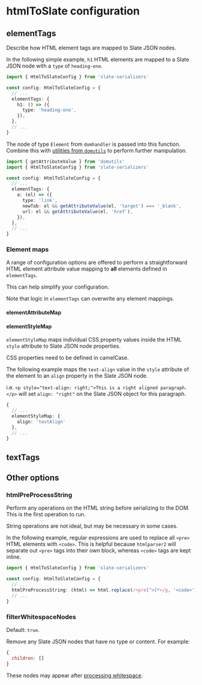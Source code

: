 # htmlToSlate configuration

## elementTags

Describe how HTML element tags are mapped to Slate JSON nodes.

In the following simple example, `h1` HTML elements are mapped to a Slate JSON node with a `type` of `heading-one`.

```ts
import { HtmlToSlateConfig } from 'slate-serializers'

const config: HtmlToSlateConfig = {
  // ...
  elementTags: {
    h1: () => ({
      type: 'heading-one',
    }),
  },
  // ...
}
```

The node of type `Element` from `domhandler` is passed into this function. Combine this with [utilities from `domutils`](https://domutils.js.org/) to perform further manipulation.

```ts
import { getAttributeValue } from 'domutils'
import { HtmlToSlateConfig } from 'slate-serializers'

const config: HtmlToSlateConfig = {
  // ...
  elementTags: {
    a: (el) => ({
      type: 'link',
      newTab: el && getAttributeValue(el, 'target') === '_blank',
      url: el && getAttributeValue(el, 'href'),
    }),
  },
  // ...
}
```

### Element maps

A range of configuration options are offered to perform a straightforward HTML element attribute value mapping to **all** elements defined in `elementTags`.

This can help simplify your configuration.

Note that logic in `elementTags` can overwrite any element mappings.

#### elementAttributeMap

#### elementStyleMap

`elementStyleMap` maps individual CSS property values inside the HTML `style` attribute to Slate JSON node properties.

CSS properties need to be defined in camelCase.

The following example maps the `text-align` value in the `style` attribute of the element to an `align` property in the Slate JSON node.

i.e. `<p style="text-align: right;">This is a right aligned paragraph.</p>` will set `align: "right"` on the Slate JSON object for this paragraph.

```ts
{
  // ...
  elementStyleMap: {
    align: 'textAlign'
  },
  // ...
}
```

## textTags

## Other options

### htmlPreProcessString

Perform any operations on the HTML string before serializing to the DOM. This is the first operation to run.

String operations are not ideal, but may be necessary in some cases.

In the following example, regular expressions are used to replace all `<pre>` HTML elements with `<code>`. This is helpful because `htmlparser2` will separate out `<pre>` tags into their own block, whereas `<code>` tags are kept inline.

```ts
import { HtmlToSlateConfig } from 'slate-serializers'

const config: HtmlToSlateConfig = {
  // ...
  htmlPreProcessString: (html) => html.replace(/<pre[^>]*>/g, '<code>').replace(/<\/pre>/g, '</code>'),
  // ...
}
```

### filterWhitespaceNodes

Default: `true`.

Remove any Slate JSON nodes that have no type or content. For example:

```js
{
  children: []
}
```

These nodes may appear after [processing whitespace](/docs/engineering.md#whitespace).
